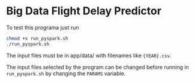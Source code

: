 # Big Data Flight Delay Predictor

To test this programa just run

```bash
chmod +x run_pyspark.sh
./run_pyspark.sh
```

The input files must be in app/data/ with filenames like `{YEAR}.csv`.

The input files selected by the program can be changed before running in `run_pyspark.sh` by changing the `PARAMS` variable.